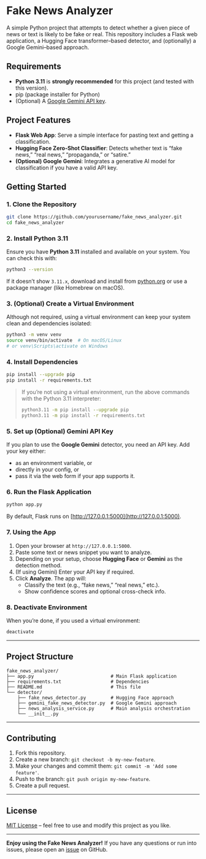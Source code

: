 # Fake News Analyzer

A simple Python project that attempts to detect whether a given piece of news or text is likely to be fake or real. This repository includes a Flask web application, a Hugging Face transformer–based detector, and (optionally) a Google Gemini–based approach.

## Requirements

- **Python 3.11** is **strongly recommended** for this project (and tested with this version).
- pip (package installer for Python)  
- (Optional) A [Google Gemini API key](https://cloud.google.com/).

## Project Features

- **Flask Web App**: Serve a simple interface for pasting text and getting a classification.  
- **Hugging Face Zero-Shot Classifier**: Detects whether text is “fake news,” “real news,” “propaganda,” or “satire.”  
- **(Optional) Google Gemini**: Integrates a generative AI model for classification if you have a valid API key.  

## Getting Started

### 1. Clone the Repository

```bash
git clone https://github.com/yourusername/fake_news_analyzer.git
cd fake_news_analyzer
```

### 2. Install Python 3.11

Ensure you have **Python 3.11** installed and available on your system. You can check this with:

```bash
python3 --version
```

If it doesn’t show `3.11.x`, download and install from [python.org](https://www.python.org/downloads/) or use a package manager (like Homebrew on macOS).

### 3. (Optional) Create a Virtual Environment

Although not required, using a virtual environment can keep your system clean and dependencies isolated:

```bash
python3 -m venv venv
source venv/bin/activate  # On macOS/Linux
# or venv\Scripts\activate on Windows
```

### 4. Install Dependencies

```bash
pip install --upgrade pip
pip install -r requirements.txt
```

> If you’re not using a virtual environment, run the above commands with the Python 3.11 interpreter:  
> ```bash
> python3.11 -m pip install --upgrade pip
> python3.11 -m pip install -r requirements.txt
> ```

### 5. Set up (Optional) Gemini API Key

If you plan to use the **Google Gemini** detector, you need an API key. Add your key either:
- as an environment variable, or
- directly in your config, or
- pass it via the web form if your app supports it.

### 6. Run the Flask Application

```bash
python app.py
```

By default, Flask runs on [http://127.0.0.1:5000](http://127.0.0.1:5000).

### 7. Using the App

1. Open your browser at `http://127.0.0.1:5000`.  
2. Paste some text or news snippet you want to analyze.  
3. Depending on your setup, choose **Hugging Face** or **Gemini** as the detection method.  
4. (If using Gemini) Enter your API key if required.  
5. Click **Analyze**. The app will:
   - Classify the text (e.g., “fake news,” “real news,” etc.).  
   - Show confidence scores and optional cross-check info.

### 8. Deactivate Environment

When you’re done, if you used a virtual environment:

```bash
deactivate
```

---

## Project Structure

```
fake_news_analyzer/
├── app.py                            # Main Flask application
├── requirements.txt                  # Dependencies
├── README.md                         # This file
└── detector/
    ├── fake_news_detector.py         # Hugging Face approach
    ├── gemini_fake_news_detector.py  # Google Gemini approach
    ├── news_analysis_service.py      # Main analysis orchestration
    └── __init__.py
```

---

## Contributing

1. Fork this repository.  
2. Create a new branch: `git checkout -b my-new-feature`.  
3. Make your changes and commit them: `git commit -m 'Add some feature'`.  
4. Push to the branch: `git push origin my-new-feature`.  
5. Create a pull request.

---

## License

[MIT License](LICENSE) – feel free to use and modify this project as you like.

---

**Enjoy using the Fake News Analyzer!** If you have any questions or run into issues, please open an [issue](https://github.com/yourusername/fake_news_analyzer/issues) on GitHub.